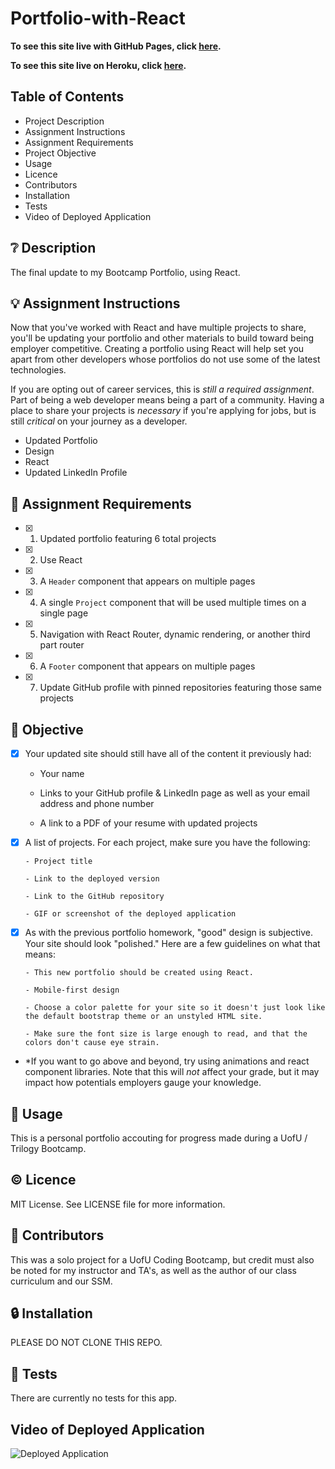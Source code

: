 # Portfolio-with-React

**To see this site live with GitHub Pages, click [here](https://nataliemichelsen.github.io/Portfolio-with-React/).**

**To see this site live on Heroku, click [here](https://dashboard.heroku.com/apps/natalie-react-portfolio).**

## **Table of Contents**

* Project Description
* Assignment Instructions
* Assignment Requirements
* Project Objective
* Usage
* Licence
* Contributors
* Installation
* Tests
* Video of Deployed Application

## ❔ **Description**

The final update to my Bootcamp Portfolio, using React. 

## 💡 **Assignment Instructions**

Now that you've worked with React and have multiple projects to share, you'll be updating your portfolio and other materials to build toward being employer competitive. Creating a portfolio using React will help set you apart from other developers whose portfolios do not use some of the latest technologies.

If you are opting out of career services, this is *still a required assignment*. Part of being a web developer means being a part of a community. Having a place to share your projects is *necessary* if you're applying for jobs, but is still *critical* on your journey as a developer.

  - Updated Portfolio
  - Design
  - React
  - Updated LinkedIn Profile

## 📌 **Assignment Requirements**

- [x] 1. Updated portfolio featuring 6 total projects

- [x] 2. Use React

- [x] 3. A `Header` component that appears on multiple pages

- [x] 4. A single `Project` component that will be used multiple times on a single page 

- [x] 5. Navigation with React Router, dynamic rendering, or another third part router

- [x] 6. A `Footer` component that appears on multiple pages

- [x] 7. Update GitHub profile with pinned repositories featuring those same projects

## 🔲 **Objective**

- [x] Your updated site should still have all of the content it previously had:

    - Your name

    - Links to your GitHub profile & LinkedIn page as well as your email address and phone number

    - A link to a PDF of your resume with updated projects

- [x] A list of projects. For each project, make sure you have the following:

      - Project title

      - Link to the deployed version

      - Link to the GitHub repository

      - GIF or screenshot of the deployed application
  
- [x] As with the previous portfolio homework, "good" design is subjective. Your site should look
"polished." Here are a few guidelines on what that means:

      - This new portfolio should be created using React.
      
      - Mobile-first design

      - Choose a color palette for your site so it doesn't just look like the default bootstrap theme or an unstyled HTML site.

      - Make sure the font size is large enough to read, and that the colors don't cause eye strain.

* *If you want to go above and beyond, try using animations and react component libraries. Note that this will _not_ affect your grade, but it may impact how potentials employers gauge your knowledge.

## 🔑 **Usage**

This is a personal portfolio accouting for progress made during a UofU / Trilogy Bootcamp. 

## © **Licence**

MIT License. See LICENSE file for more information.

## 💬 **Contributors**

This was a solo project for a UofU Coding Bootcamp, but credit must also be noted for my instructor and TA's, as well as the author of our class curriculum and our SSM. 

## 🔒 **Installation**

PLEASE DO NOT CLONE THIS REPO. 

## 📂 **Tests**

There are currently no tests for this app. 

## **Video of Deployed Application**

![Deployed Application]()
